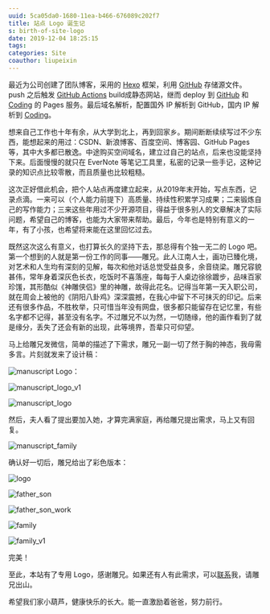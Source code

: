 ```yaml
---
uuid: 5ca05da0-1680-11ea-b466-676089c202f7
title: 站点 Logo 诞生记
s: birth-of-site-logo
date: 2019-12-04 18:25:15
tags:
categories: Site
coauthor: liupeixin
---
```

最近为公司创建了团队博客，采用的 [Hexo](https://hexo.io/) 框架，利用 [GitHub](https://github.com/) 存储源文件。push 之后触发 [GitHub Actions](https://github.com/features/actions) build成静态网站，继而 deploy 到 [GitHub](https://pages.github.com/) 和 [Coding](https://coding.net/help/doc/pages) 的 Pages 服务。最后域名解析，配置国外 IP 解析到 GitHub，国内 IP 解析到 [Coding](https://coding.net/)。

想来自己工作也十年有余，从大学到北上，再到回家乡。期间断断续续写过不少东西，能想起来的用过：CSDN、新浪博客、百度空间、博客园、GitHub Pages等，其中大多都已散逸。中途购买空间域名，建立过自己的站点，后来也没能坚持下来。后面慢慢的就只在 EverNote 等笔记工具里，私密的记录一些手记，这种记录的知识点比较零散，而且质量也比较粗糙。

这次正好借此机会，把个人站点再度建立起来，从2019年末开始，写点东西，记录点滴。一来可以（个人能力前提下）高质量、持续性积累学习成果；二来锻炼自己的写作能力；三来这些年用过不少开源项目，得益于很多别人的文章解决了实际问题，希望自己的博客，也能为大家带来帮助。最后，今年也是特别有意义的一年，有了小孩，也希望将来能在这里回忆过去。
<!-- more -->
既然这次这么有意义，也打算长久的坚持下去，那总得有个独一无二的 Logo 吧。第一个想到的人就是第一份工作的同事——雕兄。此人江南人士，画功已臻化境，对艺术和人生均有深刻的见解，每次和他对话总觉受益良多，余音绕梁。雕兄容貌甚伟，常年身着深灰色长衣，吃饭时不喜落座，每每于人桌边徐徐踱步，品味百家珍馐，其形酷似《神雕侠侣》里的神雕，故得此花名。记得当年第一天入职公司，就在周会上被他的《阴阳八卦鸡》深深震撼，在我心中留下不可抹灭的印记。后来还有很多作品，不胜枚举，只可惜当年没有网盘，很多都只能留存在记忆里，有些名字都不记得，甚至没有名字。不过雕兄不以为然，一切随缘，他的画作看到了就是缘分，丢失了还会有新的出现，此等境界，吾辈只可仰望。

马上给雕兄发微信，简单的描述了下需求，雕兄一副一切了然于胸的神态，我毋需多言。片刻就发来了设计稿：

![manuscript](http://blog-assets.liupei.xin/assets/birth-of-site-logo/manuscript.jpg)
Logo：

![manuscript_logo_v1](http://blog-assets.liupei.xin/assets/birth-of-site-logo/manuscript_logo_v1.jpg)

![manuscript_logo](http://blog-assets.liupei.xin/assets/birth-of-site-logo/manuscript_logo.jpg)



然后，夫人看了提出要加入她，才算完满家庭，再给雕兄提出需求，马上又有回复。

![manuscript_family](http://blog-assets.liupei.xin/assets/birth-of-site-logo/manuscript_family.jpg)



确认好一切后，雕兄给出了彩色版本：

![logo](http://blog-assets.liupei.xin/assets/birth-of-site-logo/logo.png)

![father_son](http://blog-assets.liupei.xin/assets/birth-of-site-logo/father_son.jpg)

![father_son_work](http://blog-assets.liupei.xin/assets/birth-of-site-logo/father_son_work.jpg)

![family](http://blog-assets.liupei.xin/assets/birth-of-site-logo/family.jpg)

![family_v1](http://blog-assets.liupei.xin/assets/birth-of-site-logo/family_v1.jpg)

完美！



至此，本站有了专用 Logo，感谢雕兄。如果还有人有此需求，可以[联系](mailto:fengyi.mail@gmail.com)我，请雕兄出山。



希望我们家小葫芦，健康快乐的长大。能一直激励着爸爸，努力前行。

